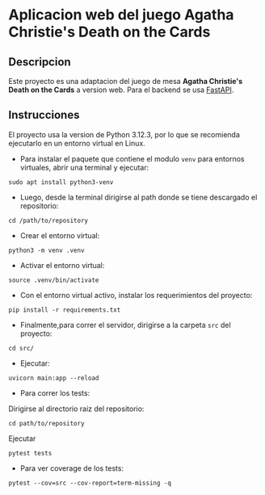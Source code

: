 # Aplicacion web del juego Agatha Christie's Death on the Cards

## Descripcion
Este proyecto es una adaptacion del juego de mesa **Agatha Christie's Death on the Cards** a version web.
Para el backend se usa [FastAPI](https://fastapi.tiangolo.com/).

## Instrucciones
El proyecto usa la version de Python 3.12.3, por lo que se recomienda ejecutarlo en un entorno virtual en Linux.

- Para instalar el paquete que contiene el modulo ```venv``` para entornos virtuales, abrir una terminal y ejecutar:
 
 ```sudo apt install python3-venv```

- Luego, desde la terminal dirigirse al path donde se tiene descargado el repositorio:

```cd /path/to/repository```

- Crear el entorno virtual:

```python3 -m venv .venv```

- Activar el entorno virtual:

```source .venv/bin/activate```

- Con el entorno virtual activo, instalar los requerimientos del proyecto:

```pip install -r requirements.txt```

- Finalmente,para correr el servidor, dirigirse a la carpeta `src` del proyecto:

```cd src/```

- Ejecutar:

```uvicorn main:app --reload```



- Para correr los tests:

Dirigirse al directorio raiz del repositorio:

```cd path/to/repository```

Ejecutar

```pytest tests```

- Para ver coverage de los tests:

```pytest --cov=src --cov-report=term-missing -q```
